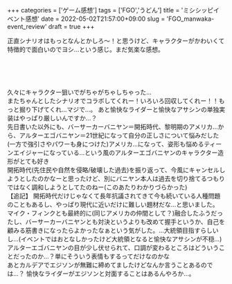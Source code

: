 +++
categories = ['ゲーム感想']
tags = ['FGO','うどん']
title = 'ミシシッピイベント感想'
date = 2022-05-02T21:57:00+09:00
slug = 'FGO_manwaka-event_review'
draft = true
+++

正直シナリオはもっとなんとかしろ〜！と思うけど、キャラクターがかわいくて特徴的で面白いのでヨシ…という感じ。まだ気楽な感想。
<!--more-->
<br>
<br>
<br>

久々にキャラクター狙いでがちゃがちゃしちゃった…
<br>
またちゃんとしたシナリオでコラボしてくれー！いろいろ回収してくれー！！もっと掘り下げてくれ…マジで…。
あと愉快なライダーと愉快なアサシンの単独実装はやっぱり厳しいんですか…？
<br>
先日書いた以外にも、バーサーカーバニヤン＝開拓時代、黎明期のアメリカ…から、アルターエゴバニヤン＝21世紀になって自分の正しさについて悩みだした(一方で強引さやパワーも身につけた)アメリカ…になって、姿形も悩めるティーンエイジャーになっている…という風のアルターエゴバニヤンのキャラクター造形がとても好き
<br>
開拓時代(先住民や自然を侵略/破壊した過去)を振り返って、今風にキャンセルしようとしたのかなーと思ったけど、別にバニヤン本人は過去を切り捨てるつもりではなく調和しようとしてたのねー(このあたりわかりづらかった)
<br>
【追記】
開拓時代だけじゃなくて長年抗議されてきて今も続いている人種問題のこともあるし、やっぱり現代に近いだけに難しい題材だな…と思いました。
<br>
マイク・フィンクとも最終的に(同じアメリカの仲間として？)融合したふうだったし、バーサーカーバニヤンとも対決というよりも改めて握手というか、自己を顧みる筋書きになったらよかったなぁという気がした。…大統領目指すらしいし…(イベントではおとなしかったけど大統領となると愉快なアサシンが不穏…)
<br>
アルターエゴバニヤンの目が少し伏せられて、口調が変わるところはどういうことだったのか…？単にそういう表情もするってだけなのかな
<br>
あとカルデアでエジソンが無難に締めてましたけどなんか言うことあるのでは…？
愉快なライダーがエジソンと対面することはあるんやろか…。
<br>